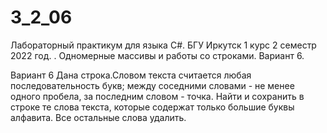 # 3_2_06

Лабораторный практикум для языка C#. БГУ Иркутск 1 курс 2 семестр 2022 год. . Одномерные массивы и работы со строками. Вариант 6.

Вариант 6
Дана строка.Словом текста считается любая последовательность букв; между
соседними словами - не менее одного пробела, за последним словом - точка. Найти и
сохранить в строке те слова текста, которые содержат только большие буквы алфавита.
Все остальные слова удалить.
